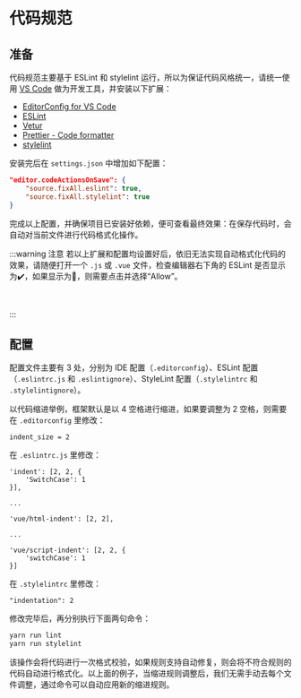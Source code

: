 # 代码规范

## 准备

代码规范主要基于 ESLint 和 stylelint 运行，所以为保证代码风格统一，请统一使用 [VS Code](https://code.visualstudio.com/) 做为开发工具，并安装以下扩展：

- [EditorConfig for VS Code](https://marketplace.visualstudio.com/items?itemName=EditorConfig.EditorConfig)
- [ESLint](https://marketplace.visualstudio.com/items?itemName=dbaeumer.vscode-eslint)
- [Vetur](https://marketplace.visualstudio.com/items?itemName=octref.vetur)
- [Prettier - Code formatter](https://marketplace.visualstudio.com/items?itemName=esbenp.prettier-vscode)
- [stylelint](https://marketplace.visualstudio.com/items?itemName=stylelint.vscode-stylelint)

安装完后在 `settings.json` 中增加如下配置：

```json
"editor.codeActionsOnSave": {
	"source.fixAll.eslint": true,
	"source.fixAll.stylelint": true
}
```

完成以上配置，并确保项目已安装好依赖，便可查看最终效果：在保存代码时，会自动对当前文件进行代码格式化操作。

:::warning 注意
若以上扩展和配置均设置好后，依旧无法实现自动格式化代码的效果，请随便打开一个 `.js` 或 `.vue` 文件，检查编辑器右下角的 ESLint 是否显示为✔️，如果显示为🚫，则需要点击并选择“Allow”。

<p>
	<img :src="$withBase('/eslint1.png')" />
	<img :src="$withBase('/eslint2.png')" />
	<img :src="$withBase('/eslint3.png')" />
</p>
:::


## 配置

配置文件主要有 3 处，分别为 IDE 配置（`.editorconfig`）、ESLint 配置（`.eslintrc.js` 和 `.eslintignore`）、StyleLint 配置（`.stylelintrc` 和 `.stylelintignore`）。

以代码缩进举例，框架默认是以 4 空格进行缩进，如果要调整为 2 空格，则需要在 `.editorconfig` 里修改：

```
indent_size = 2
```

在 `.eslintrc.js` 里修改：

```
'indent': [2, 2, {
    'SwitchCase': 1
}],

...

'vue/html-indent': [2, 2],

...

'vue/script-indent': [2, 2, {
    'switchCase': 1
}]
```

在 `.stylelintrc` 里修改：

```
"indentation": 2
```

修改完毕后，再分别执行下面两句命令：

```bash
yarn run lint
yarn run stylelint
```

该操作会将代码进行一次格式校验，如果规则支持自动修复，则会将不符合规则的代码自动进行格式化。以上面的例子，当缩进规则调整后，我们无需手动去每个文件调整，通过命令可以自动应用新的缩进规则。